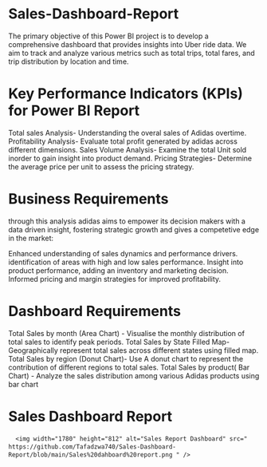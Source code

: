 # Sales-Dashboard-Report

The primary objective of this Power BI project is to develop a comprehensive dashboard that provides insights into Uber ride data. We aim to track and analyze various metrics such as total trips, total fares, and trip distribution by location and time.

# Key Performance Indicators (KPIs) for Power BI Report
Total sales Analysis- Understanding the overal sales of Adidas overtime.
Profitability Analysis- Evaluate total profit generated by adidas across different dimensions.
Sales Volume Analysis- Examine the total Unit sold inorder to gain insight into product demand.
Pricing Strategies- Determine the average price per unit to assess the pricing strategy.

# Business Requirements
through this analysis adidas aims to empower its decision makers with a data driven insight, fostering strategic growth and gives a competetive edge  in  the market:

Enhanced understanding of sales dynamics and performance drivers.
identification of areas with high and low sales performance.
Insight into product performance, adding an inventory and marketing decision.
Informed pricing and margin strategies for improved profitability.

# Dashboard Requirements
Total Sales by month (Area Chart) - Visualise the monthly distribution of total sales to identify peak periods.
Total Sales by State Filled Map- Geographically represent total sales across different states using filled map.
Total Sales by region (Donut Chart)- Use A donut chart to represent the contribution of different regions to total sales.
Total Sales by product( Bar Chart) - Analyze the sales distribution among various Adidas products using bar chart

# Sales Dashboard Report
      
      <img width="1780" height="812" alt="Sales Report Dashboard" src=" https://github.com/Tafadzwa740/Sales-Dashboard-Report/blob/main/Sales%20dahboard%20report.png " />

              
